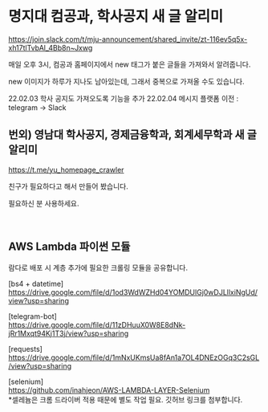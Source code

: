 # 명지대 컴공과, 학사공지 새 글 알리미

https://join.slack.com/t/mju-announcement/shared_invite/zt-116ev5q5x-xh17tlTvbAl_4Bb8n~Jxwg

매일 오후 3시, 컴공과 홈페이지에서 new 태그가 붙은 글들을 가져와서 알려줍니다.

new 이미지가 하루가 지나도 남아있는데, 그래서 중복으로 가져올 수도 있습니다.

22.02.03 학사 공지도 가져오도록 기능을 추가
22.02.04 메시지 플랫폼 이전 : telegram -> Slack

## 번외) 영남대 학사공지, 경제금융학과, 회계세무학과 새 글 알리미

https://t.me/yu_homepage_crawler

친구가 필요하다고 해서 만들어 봤습니다.

필요하신 분 사용하세요.

<br>

## AWS Lambda 파이썬 모듈

람다로 배포 시 계층 추가에 필요한 크롤링 모듈을 공유합니다.

[bs4 + datetime] <br>
https://drive.google.com/file/d/1od3WdWZHd04YOMDUlGj0wDJLllxiNgUd/view?usp=sharing

[telegram-bot] <br>
https://drive.google.com/file/d/11zDHuuX0W8E8dNk-jRr1Mxqt94Kj1T3j/view?usp=sharing

[requests] <br>
https://drive.google.com/file/d/1mNxUKmsUa8fAn1a7OL4DNEzOGq3C2sGL/view?usp=sharing

[selenium] <br>
https://github.com/inahjeon/AWS-LAMBDA-LAYER-Selenium <br>
*셀레늄은 크롬 드라이버 적용 때문에 별도 작업 필요. 깃허브 링크를 첨부합니다.


